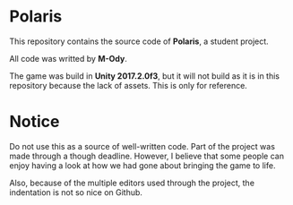 # Polaris
This repository contains the source code of **Polaris**, a student project.

All code was writted by **M-Ody**.

The game was build in **Unity 2017.2.0f3**, but it will not build as it is in this repository because the lack of assets. This is only for reference.

# Notice
Do not use this as a source of well-written code. Part of the project was made through a though deadline. However, I believe that some people can enjoy having a look at how we had gone about bringing the game to life.


Also, because of the multiple editors used through the project, the indentation is not so nice on Github.
